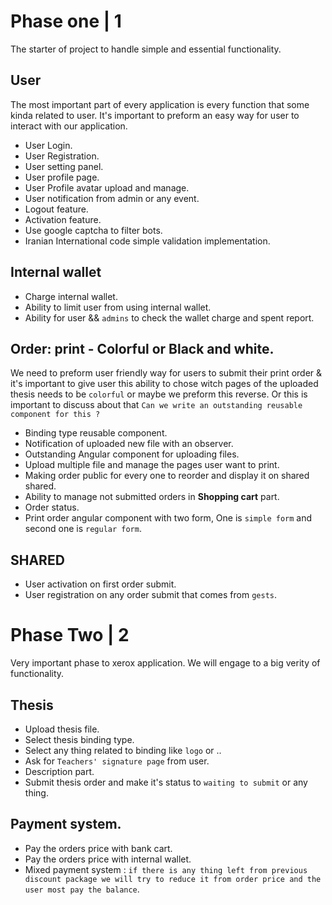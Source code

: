 # Phase one | 1
The starter of project to handle simple and essential functionality.

## User
The most important part of every application is every function that some kinda related to user. It's important to preform an easy way for user to interact with our application.


* User Login.
* User Registration.
* User setting panel.
* User profile page.
* User Profile avatar upload and manage.
* User notification from admin or any event.
* Logout feature.
* Activation feature.
* Use google captcha to filter bots.
* Iranian International code simple validation implementation.


## Internal wallet
* Charge internal wallet.
* Ability to limit user from using internal wallet.
* Ability for user && `admins` to check the wallet charge and spent report.

## Order: print - Colorful or Black and white.
We need to preform user friendly way for users to submit their print order & it's important to give user this ability to chose witch pages of the uploaded thesis needs to be `colorful` or maybe we preform this reverse. Or this is important to discuss about that `Can we write an outstanding reusable component for this ?`


* Binding type reusable component.
* Notification of uploaded new file with an observer.
* Outstanding Angular component for uploading files.
* Upload multiple file and manage the pages user want to print.
* Making order public for every one to reorder and display it on shared shared.
* Ability to manage not submitted orders in **Shopping cart** part.
* Order status.
* Print order angular component with two form, One is `simple form` and second one is `regular form`.

## SHARED
* User activation on first order submit.
* User registration on any order submit that comes from `gests`.

# Phase Two | 2
Very important phase to xerox application. We will engage to a big verity of functionality.
## Thesis
* Upload thesis file.
* Select thesis binding type.
* Select any thing related to binding like `logo` or ..
* Ask for `Teachers' signature page` from user.
* Description part.
* Submit thesis order and make it's status to `waiting to submit` or any thing.

## Payment system.
* Pay the orders price with bank cart.
* Pay the orders price with internal wallet.
* Mixed payment system : `if there is any thing left from previous discount package we will try to reduce it from order price and the user most pay the balance`.

